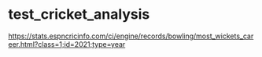 # test_cricket_analysis
https://stats.espncricinfo.com/ci/engine/records/bowling/most_wickets_career.html?class=1;id=2021;type=year
